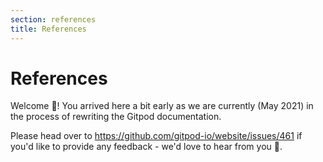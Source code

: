 ```yaml
---
section: references
title: References
---
```


<script context="module">
  export const prerender = true;
</script>

# References

Welcome 👋! You arrived here a bit early as we are currently (May 2021) in the process of rewriting the Gitpod documentation.

Please head over to https://github.com/gitpod-io/website/issues/461 if you'd like to provide any feedback - we'd love to hear from you 🙏.
